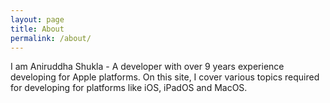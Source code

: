 ```yaml
---
layout: page
title: About
permalink: /about/
---
```


I am Aniruddha Shukla - A developer with over 9 years experience developing for Apple platforms. On this site, I cover various topics required for
developing for platforms like iOS, iPadOS and MacOS.
